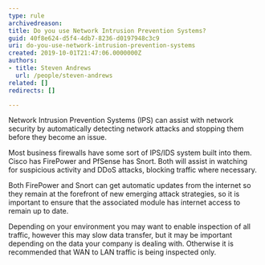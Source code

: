 ```yaml
---
type: rule
archivedreason: 
title: Do you use Network Intrusion Prevention Systems?
guid: 40f8e624-d5f4-4db7-8236-d0197948c3c9
uri: do-you-use-network-intrusion-prevention-systems
created: 2019-10-01T21:47:06.0000000Z
authors:
- title: Steven Andrews
  url: /people/steven-andrews
related: []
redirects: []

---
```


Network Intrusion Prevention Systems (IPS) can assist with network security by automatically detecting network attacks and stopping them before they become an issue.




<!--endintro-->

Most business firewalls have some sort of IPS/IDS system built into them. Cisco has FirePower and PfSense has Snort. Both will assist in watching for suspicious activity and DDoS attacks, blocking traffic where necessary.



Both FirePower and Snort can get automatic updates from the internet so they remain at the forefront of new emerging attack strategies, so it is important to ensure that the associated module has internet access to remain up to date.



Depending on your environment you may want to enable inspection of all traffic, however this may slow data transfer, but it may be important depending on the data your company is dealing with. Otherwise it is recommended that WAN to LAN traffic is being inspected only.
